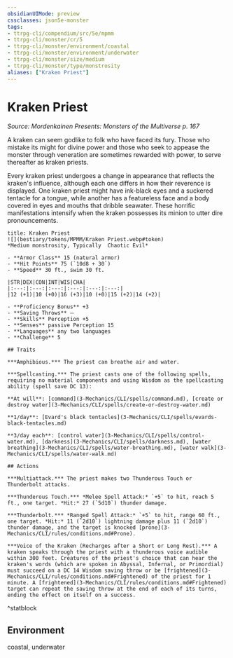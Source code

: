 ```yaml
---
obsidianUIMode: preview
cssclasses: json5e-monster
tags:
- ttrpg-cli/compendium/src/5e/mpmm
- ttrpg-cli/monster/cr/5
- ttrpg-cli/monster/environment/coastal
- ttrpg-cli/monster/environment/underwater
- ttrpg-cli/monster/size/medium
- ttrpg-cli/monster/type/monstrosity
aliases: ["Kraken Priest"]
---
```

# Kraken Priest
*Source: Mordenkainen Presents: Monsters of the Multiverse p. 167*  

A kraken can seem godlike to folk who have faced its fury. Those who mistake its might for divine power and those who seek to appease the monster through veneration are sometimes rewarded with power, to serve thereafter as kraken priests.

Every kraken priest undergoes a change in appearance that reflects the kraken's influence, although each one differs in how their reverence is displayed. One kraken priest might have ink-black eyes and a suckered tentacle for a tongue, while another has a featureless face and a body covered in eyes and mouths that dribble seawater. These horrific manifestations intensify when the kraken possesses its minion to utter dire pronouncements.

```ad-statblock
title: Kraken Priest
![](bestiary/tokens/MPMM/Kraken Priest.webp#token)
*Medium monstrosity, Typically  Chaotic Evil*

- **Armor Class** 15 (natural armor)
- **Hit Points** 75 (`10d8 + 30`)
- **Speed** 30 ft., swim 30 ft.

|STR|DEX|CON|INT|WIS|CHA|
|:---:|:---:|:---:|:---:|:---:|:---:|
|12 (+1)|10 (+0)|16 (+3)|10 (+0)|15 (+2)|14 (+2)|

- **Proficiency Bonus** +3
- **Saving Throws** ⏤
- **Skills** Perception +5
- **Senses** passive Perception 15
- **Languages** any two languages
- **Challenge** 5

## Traits

***Amphibious.*** The priest can breathe air and water.

***Spellcasting.*** The priest casts one of the following spells, requiring no material components and using Wisdom as the spellcasting ability (spell save DC 13):

**At will**: [command](3-Mechanics/CLI/spells/command.md), [create or destroy water](3-Mechanics/CLI/spells/create-or-destroy-water.md)

**1/day**: [Evard's black tentacles](3-Mechanics/CLI/spells/evards-black-tentacles.md)

**3/day each**: [control water](3-Mechanics/CLI/spells/control-water.md), [darkness](3-Mechanics/CLI/spells/darkness.md), [water breathing](3-Mechanics/CLI/spells/water-breathing.md), [water walk](3-Mechanics/CLI/spells/water-walk.md)

## Actions

***Multiattack.*** The priest makes two Thunderous Touch or Thunderbolt attacks.

***Thunderous Touch.*** *Melee Spell Attack:* `+5` to hit, reach 5 ft., one target. *Hit:* 27 (`5d10`) thunder damage.

***Thunderbolt.*** *Ranged Spell Attack:* `+5` to hit, range 60 ft., one target. *Hit:* 11 (`2d10`) lightning damage plus 11 (`2d10`) thunder damage, and the target is knocked [prone](3-Mechanics/CLI/rules/conditions.md#Prone).

***Voice of the Kraken (Recharges after a Short or Long Rest).*** A kraken speaks through the priest with a thunderous voice audible within 300 feet. Creatures of the priest's choice that can hear the kraken's words (which are spoken in Abyssal, Infernal, or Primordial) must succeed on a DC 14 Wisdom saving throw or be [frightened](3-Mechanics/CLI/rules/conditions.md#Frightened) of the priest for 1 minute. A [frightened](3-Mechanics/CLI/rules/conditions.md#Frightened) target can repeat the saving throw at the end of each of its turns, ending the effect on itself on a success.
```
^statblock

## Environment

coastal, underwater